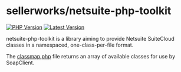 # sellerworks/netsuite-php-toolkit

[![PHP Version](https://img.shields.io/packagist/php-v/SellerWorks/netsuite-classes.svg?maxAge=3600)](https://packagist.org/packages/snebes/html-sanitizer)
[![Latest Version](https://img.shields.io/packagist/v/SellerWorks/netsuite-classes.svg?maxAge=3600)](https://packagist.org/packages/snebes/html-sanitizer)

netsuite-php-toolkit is a library aiming to provide Netsuite SuiteCloud classes in a namespaced, one-class-per-file format.

The [classmap.php](src/classmap.php) file returns an array of available classes for use by SoapClient.
